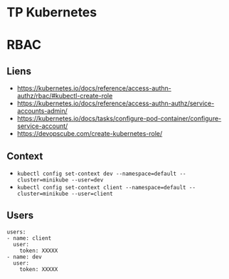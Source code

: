 # TP Kubernetes
# RBAC
## Liens
- https://kubernetes.io/docs/reference/access-authn-authz/rbac/#kubectl-create-role
- https://kubernetes.io/docs/reference/access-authn-authz/service-accounts-admin/
- https://kubernetes.io/docs/tasks/configure-pod-container/configure-service-account/
- https://devopscube.com/create-kubernetes-role/

## Context
- `kubectl config set-context dev --namespace=default --cluster=minikube --user=dev`
- `kubectl config set-context client --namespace=default --cluster=minikube --user=client`
## Users
```
users:
- name: client
  user:
    token: XXXXX
- name: dev
  user:
    token: XXXXX
```

